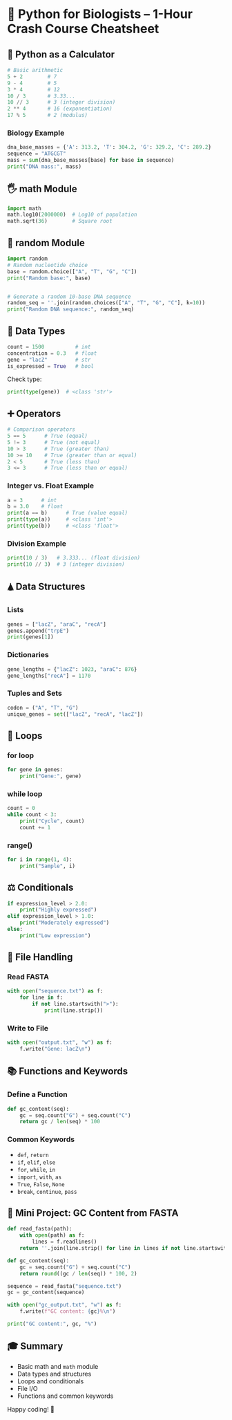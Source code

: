 # 🧬 Python for Biologists – 1-Hour Crash Course Cheatsheet

## 🔢 Python as a Calculator

```python
# Basic arithmetic
5 + 2        # 7
9 - 4        # 5
3 * 4        # 12
10 / 3       # 3.33...
10 // 3      # 3 (integer division)
2 ** 4       # 16 (exponentiation)
17 % 5       # 2 (modulus)
```

### Biology Example

```python
dna_base_masses = {'A': 313.2, 'T': 304.2, 'G': 329.2, 'C': 289.2}
sequence = "ATGCGT"
mass = sum(dna_base_masses[base] for base in sequence)
print("DNA mass:", mass)
```

## 🖐 math Module

```python
import math
math.log10(2000000)  # Log10 of population
math.sqrt(36)        # Square root
```

## 🎲 random Module

```python
import random
# Random nucleotide choice
base = random.choice(["A", "T", "G", "C"])
print("Random base:", base)


# Generate a random 10-base DNA sequence
random_seq = ''.join(random.choices(["A", "T", "G", "C"], k=10))
print("Random DNA sequence:", random_seq)
```

## 🌟 Data Types

```python
count = 1500          # int
concentration = 0.3   # float
gene = "lacZ"         # str
is_expressed = True   # bool
```

Check type:

```python
print(type(gene))  # <class 'str'>
```

## ➕ Operators
```python
# Comparison operators
5 == 5      # True (equal)
5 != 3      # True (not equal)
10 > 3      # True (greater than)
10 >= 10    # True (greater than or equal)
2 < 5       # True (less than)
3 <= 3      # True (less than or equal)
```

### Integer vs. Float Example
```python
a = 3      # int
b = 3.0    # float
print(a == b)      # True (value equal)
print(type(a))     # <class 'int'>
print(type(b))     # <class 'float'>
```

### Division Example
```python
print(10 / 3)   # 3.333... (float division)
print(10 // 3)  # 3 (integer division)
```

## 🛦 Data Structures

### Lists

```python
genes = ["lacZ", "araC", "recA"]
genes.append("trpE")
print(genes[1])
```

### Dictionaries

```python
gene_lengths = {"lacZ": 1023, "araC": 876}
gene_lengths["recA"] = 1170
```

### Tuples and Sets

```python
codon = ("A", "T", "G")
unique_genes = set(["lacZ", "recA", "lacZ"])
```

## 🔀 Loops

### for loop

```python
for gene in genes:
    print("Gene:", gene)
```

### while loop

```python
count = 0
while count < 3:
    print("Cycle", count)
    count += 1
```

### range()

```python
for i in range(1, 4):
    print("Sample", i)
```

## ⚖️ Conditionals

```python
if expression_level > 2.0:
    print("Highly expressed")
elif expression_level > 1.0:
    print("Moderately expressed")
else:
    print("Low expression")
```

## 📂 File Handling

### Read FASTA

```python
with open("sequence.txt") as f:
    for line in f:
        if not line.startswith(">"):
            print(line.strip())
```

### Write to File

```python
with open("output.txt", "w") as f:
    f.write("Gene: lacZ\n")
```

## 📚 Functions and Keywords

### Define a Function

```python
def gc_content(seq):
    gc = seq.count("G") + seq.count("C")
    return gc / len(seq) * 100
```

### Common Keywords

- `def`, `return`
- `if`, `elif`, `else`
- `for`, `while`, `in`
- `import`, `with`, `as`
- `True`, `False`, `None`
- `break`, `continue`, `pass`

## 🔬 Mini Project: GC Content from FASTA

```python
def read_fasta(path):
    with open(path) as f:
        lines = f.readlines()
    return ''.join(line.strip() for line in lines if not line.startswith(">"))

def gc_content(seq):
    gc = seq.count("G") + seq.count("C")
    return round((gc / len(seq)) * 100, 2)

sequence = read_fasta("sequence.txt")
gc = gc_content(sequence)

with open("gc_output.txt", "w") as f:
    f.write(f"GC content: {gc}%\n")

print("GC content:", gc, "%")
```

## 🎓 Summary

- Basic math and `math` module
- Data types and structures
- Loops and conditionals
- File I/O
- Functions and common keywords

Happy coding! 🧬

